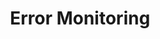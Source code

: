 ---
title: Error Monitoring
slug: error-monitoring
createdAt: 2021-09-13T23:56:14.000Z
updatedAt: 2022-08-03T19:08:25.000Z
---